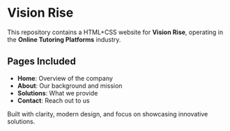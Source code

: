 # Vision Rise

This repository contains a HTML+CSS website for **Vision Rise**, operating in the **Online Tutoring Platforms** industry.

## Pages Included
- **Home**: Overview of the company
- **About**: Our background and mission
- **Solutions**: What we provide
- **Contact**: Reach out to us

Built with clarity, modern design, and focus on showcasing innovative solutions.
